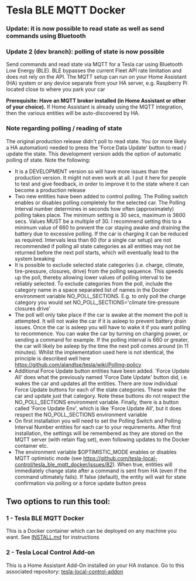 # Tesla BLE MQTT Docker

### Update: it is now possible to read state as well as send commands using Bluetooth
### Update 2 (dev branch): polling of state is now possible

Send commands and read state via MQTT for a Tesla car using Bluetooth Low Energy (BLE). BLE bypasses the current Fleet API rate limitation and does not rely on the API.
The MQTT setup can run on your Home Assistant (HA) system or any device separate from your HA server, e.g. Raspberry Pi located close to where you park your car

**Prerequisite: Have an MQTT broker installed (in Home Assistant or other of your choice).**
If Home Assistant is already using the MQTT integration, then the various entities will be auto-discovered by HA.

### Note regarding polling / reading of state
The original production release didn't poll to read state. You (or more likely a HA automation) needed to press the 'Force Data Update' button to read / update the state. This development version adds the option of automatic polling of state. Note the following:
 - It is a DEVELOPMENT version so will have more issues than the production version. It might not even work at all. I put it here for people to test and give feedback, in order to improve it to the state where it can become a production release
 - Two new entities have been added to control polling. The Polling switch enables or disables polling completely for the selected car. The Polling Interval number determines in seconds how often (approximately) polling takes place. The minimum setting is 30 secs, maximum is 3600 secs. Values MUST be a multiple of 30. I recommend setting this to a minimum value of 660 to prevent the car staying awake and draining the battery due to excessive polling. If the car is charging it can be reduced as required. Intervals less than 60 (for a single car setup) are not recommended if polling all state categories as all entities may not be returned before the next poll starts, which will eventually lead to the system breaking
 - It is possible to exclude selected state categories (i.e. charge, climate, tire-pressure, closures, drive) from the polling sequence. This speeds up the poll, thereby allowing lower values of polling interval to be reliably selected. To exclude categories from the poll, include the category name in a space separated list of names in the Docker environment variable NO_POLL_SECTIONS. E.g. to only poll the charge category you would set NO_POLL_SECTIONS='climate tire-pressure closures drive'
 - The poll will only take place if the car is awake at the moment the poll is attempted. It will not wake the car if it is asleep to prevent battery drain issues. Once the car is asleep you will have to wake it if you want polling to recommence. You can wake the car by turning on charging power, or sending a command for example. If the polling interval is 660 or greater, the car  will likely be asleep by the time the next poll comes around (in 11 minutes). Whilst the implementation used here is not identical, the principle is described well here https://github.com/alandtse/tesla/wiki/Polling-policy
 - Additional Force Update button entities have been added. 'Force Update All' does what the previously named 'Force Date Update' button did, i.e. wakes the car and updates all the entities. There are now individual Force Update buttons for each of the state categories. These wake the car and update just that category. Note these buttons do not respect the NO_POLL_SECTIONS environment variable. Finally, there is a button called 'Force Update Env', which is like 'Force Update All', but it does respect the NO_POLL_SECTIONS environment variable
 - On first installation you will need to set the Polling Switch and Polling Interval Number entities for each car to your requirements. After first installation, the settings will be remembered as they are stored on the MQTT server (with retain flag set), even following updates to the Docker container etc.
 - The environment variable $OPTIMISTIC_MODE enables or disables MQTT optimistic mode (see https://github.com/tesla-local-control/tesla_ble_mqtt_docker/issues/82). When true, entities will immediately change state after a command is sent from HA (even if the command ultimately fails). If false (default), the entity will wait for state confirmation via polling or a force update button press

## Two options to run this tool:

### 1 - Tesla BLE MQTT Docker

This is a Docker container which can be deployed on any machine you want. See [INSTALL.md](https://github.com/tesla-local-control/tesla_ble_mqtt_docker/blob/main/INSTALL.md) for instructions

### 2 - Tesla Local Control Add-on

This is a Home Assistant Add-On installed on your HA instance. Go to this associated repository: [tesla-local-control-addon](https://github.com/tesla-local-control/tesla-local-control-addon)
